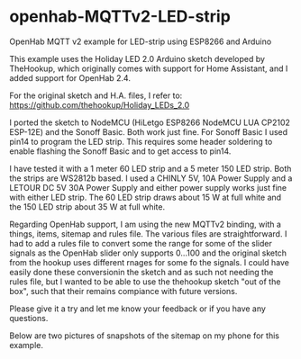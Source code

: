 # openhab-MQTTv2-LED-strip

OpenHab MQTT v2 example for LED-strip using ESP8266 and Arduino 

This example uses the Holiday LED 2.0 Arduino sketch developed by TheHookup, which originally comes with support for Home Assistant, and I added support for OpenHab 2.4. 

For the original sketch and H.A. files, I refer to:
https://github.com/thehookup/Holiday_LEDs_2.0

I ported the sketch to NodeMCU (HiLetgo ESP8266 NodeMCU LUA CP2102 ESP-12E) and the Sonoff Basic. Both work just fine. For Sonoff Basic I used pin14 to program the LED strip. This requires some header soldering to enable flashing the Sonoff Basic and to get access to pin14.

I have tested it with a 1 meter 60 LED strip and a 5 meter 150 LED strip. Both the strips are WS2812b based. I used a CHINLY 5V, 10A Power Supply and a LETOUR DC 5V 30A Power Supply and either power supply works just fine with either LED strip. The 60 LED strip draws about 15 W at full white and the 150 LED strip about 35 W at full white.

Regarding OpenHab support, I am using the new MQTTv2 binding, with a things, items, sitemap and rules file. The various files are straightforward. I had to add a rules file to convert some the range for some of the slider signals as the OpenHab slider only supports 0...100 and the original sketch from the hookup uses different rnages for some fo the signals. I could have easily done these conversionin the sketch and as such not needing the rules file, but I wanted to be able to use the thehookup sketch "out of the box", such that their remains compiance with future versions.

Please give it a try and let me know your feedback or if you have any questions.

Below are two pictures of snapshots of the sitemap on my phone for this example. 

